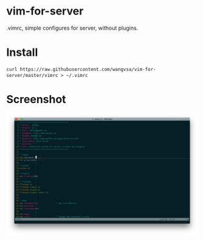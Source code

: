 vim-for-server
==============

.vimrc, simple configures for server, without plugins.


# Install

```
curl https://raw.githubusercontent.com/wangvsa/vim-for-server/master/vimrc > ~/.vimrc
```


# Screenshot

![screenshot](https://raw.githubusercontent.com/wklken/gallery/master/vim/vim-for-server.png)
